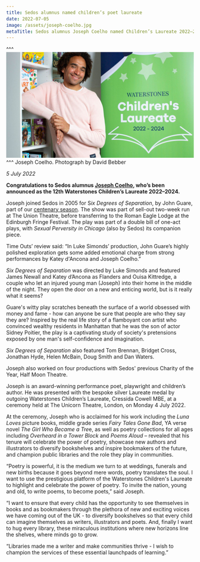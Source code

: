 ```yaml
---
title: Sedos alumnus named children’s poet laureate
date: 2022-07-05
image: /assets/joseph-coelho.jpg
metaTitle: Sedos alumnus Joseph Coelho named Children’s Laureate 2022–2024.
---
```

^^^
![](/assets/joseph-coelho.jpg)
^^^ Joseph Coelho. Photograph by David Bebber

*5 July 2022*

**Congratulations to Sedos alumnus [Joseph Coelho](https://www.thepoetryofjosephcoelho.com/), who’s been announced as the 12th Waterstones Children’s Laureate 2022–2024.**

Joseph joined Sedos in 2005 for S*ix Degrees of Separation*, by John Guare, part of our [centenary season](https://sedos.co.uk/2005-review). The show was part of sell-out two-week run at The Union Theatre,  before transferring to the Roman Eagle Lodge at the Edinburgh Fringe Festival. The play was part of a double bill of one-act plays, with *Sexual Perversity in Chicago* (also by Sedos) its companion piece.

Time Outs’ review said: “In Luke Simonds’ production, John Guare’s highly polished exploration gets some added emotional charge from strong performances by Katey d'Ancona and Joseph Coelho.”

*Six Degrees of Separation* was directed by Luke Simonds and featured James Newall and Katey d’Ancona as Flanders and Ouisa Kittredge, a couple who let an injured young man (Joseph)  into their home in the middle of the night. They open the door on a new and enticing world, but is it really what it seems?

Guare's witty play scratches beneath the surface of a world obsessed with money and fame - how can anyone be sure that people are who they say they are? Inspired by the real life story of a flamboyant con artist who convinced wealthy residents in Manhattan that he was the son of actor Sidney Poitier, the play is a captivating study of society's pretensions exposed by one man's self-confidence and imagination.

*Six Degrees of Separation* also featured Tom Brennan, Bridget Cross, Jonathan Hyde, Helen McBain, Doug Smith and Dan Waters.

Joseph also worked on four productions with Sedos' previous Charity of the Year, Half Moon Theatre.

Joseph is an award-winning performance poet, playwright and children’s author. He was presented with the bespoke silver Laureate medal by outgoing Waterstones Children’s Laureate, Cressida Cowell MBE, at a ceremony held at The Unicorn Theatre, London, on Monday 4 July 2022.

At the ceremony, Joseph  who is acclaimed for his work including the *Luna Loves* picture books, middle grade series *Fairy Tales Gone Bad*, YA verse novel *The Girl Who Became a Tre*e, as well as poetry collections for all ages including *Overheard in a Tower Block* and *Poems Aloud* – revealed that his tenure will celebrate the power of poetry, showcase new authors and illustrators to diversify bookshelves and inspire bookmakers of the future, and champion public libraries and the role they play in communities.

“Poetry is powerful, it is the medium we turn to at weddings, funerals and new births because it goes beyond mere words, poetry translates the soul. I want to use the prestigious platform of the Waterstones Children's Laureate to highlight and celebrate the power of poetry. To invite the nation, young and old, to write poems, to become poets,” said Joseph.

“I want to ensure that every child has the opportunity to see themselves in books and as bookmakers through the plethora of new and exciting voices we have coming out of the UK - to diversify bookshelves so that every child can imagine themselves as writers, illustrators and poets. And, finally I want to hug every library, these miraculous institutions where new horizons line the shelves, where minds go to grow.

“Libraries made me a writer and make communities thrive - I wish to champion the services of these essential launchpads of learning.”

<div class="video-responsive"><?# YouTube irGGQDgJnCc /?></div>
